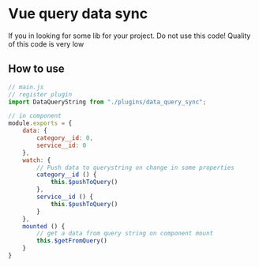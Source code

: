 # Vue query data sync

If you in looking for some lib for your project. Do not use this code! Quality of this code is very low

## How to use

```javascript
// main.js
// register plugin
import DataQueryString from "./plugins/data_query_sync";
```

```javascript
// in component
module.exports = {
    data: {
        category__id: 0,
        service__id: 0
    },
    watch: {
        // Push data to querystring on change in some properties
        category__id () {
            this.$pushToQuery()
        },
        service__id () {
            this.$pushToQuery()
        }
    },
    mounted () {
        // get a data from query string on component mount
        this.$getFromQuery()
    }
}
```
